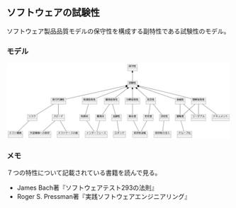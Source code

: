 ## ソフトウェアの試験性

ソフトウェア製品品質モデルの保守性を構成する副特性である試験性のモデル。

### モデル

![](diagram.png)

### メモ

７つの特性について記載されている書籍を読んで見る。
- James Bach著『ソフトウェアテスト293の法則』
- Roger S. Pressman著『実践ソフトウェアエンジニアリング』
